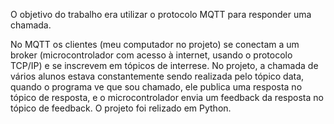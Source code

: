 O objetivo do trabalho era utilizar o protocolo MQTT para responder uma chamada.

No MQTT os clientes (meu computador no projeto) se conectam a um broker (microcontrolador com acesso à internet, usando o protocolo TCP/IP) e se inscrevem em tópicos de interrese. No projeto, a chamada de vários alunos estava constantemente sendo realizada pelo tópico data, quando o programa ve que sou chamado, ele publica uma resposta no tópico de resposta, e o microcontrolador envia um feedback da resposta no tópico de feedback. O projeto foi relizado em Python.
